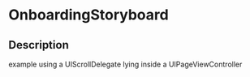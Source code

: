 # OnboardingStoryboard

## Description

example using a UIScrollDelegate lying inside a UIPageViewController
